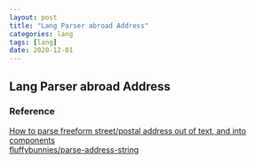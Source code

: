 ```yaml
---
layout: post
title: "Lang Parser abroad Address"
categories: lang
tags: [lang]
date: 2020-12-01
---
```


## Lang Parser abroad Address

### Reference
[How to parse freeform street/postal address out of text, and into components](https://stackoverflow.com/questions/11160192/how-to-parse-freeform-street-postal-address-out-of-text-and-into-components)  
[fluffybunnies/parse-address-string](https://github.com/fluffybunnies/parse-address-string)  
